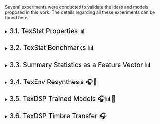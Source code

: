 <p>Several experiments were conducted to validate the ideas and models proposed in this work. The details regarding all these experiments can be found here.</p>
<!-- ---------------------------------------------------------------------------------------------------------------------------------------- -->
<div style="margin-top: 20px;"></div>
<details>
<summary><span style="font-weight: normal; font-size: 1.5em; color: black">3.1. TexStat Properties 📊</span></summary>
<div style="margin-top: 20px;"></div>

<p>
Two properties desirable in a loss function tailored for texture sounds are related to the stability under time shifting and addition of noise. In order to test these properties on the <code>TexStat</code> loss function, we compute the loss between a random selection of segments of sounds corresponding to the three categories of <a href="https://huggingface.co/datasets/cordutie/MicroTex" target="_blank" style="font-weight: normal;"><code>MicroTex</code></a> and their corresponding transformations using various parameters. The experiment was also run with the MSS loss for comparison and some of the results can be found in the tables below.
</p>

<div style="overflow-x: auto; max-width: 80%; margin: 0 auto; padding: 10px; box-sizing: border-box;">
  <table style="width: 100%; border-collapse: collapse; font-size: 0.9em;">
    <thead style="background-color: #f2f2f2;">
      <tr>
        <th style="border: 1px solid #ccc; padding: 8px;">Selection</th>
        <th style="border: 1px solid #ccc; padding: 8px;">Loss</th>
        <th style="border: 1px solid #ccc; padding: 8px;">10%</th>
        <th style="border: 1px solid #ccc; padding: 8px;">30%</th>
        <th style="border: 1px solid #ccc; padding: 8px;">50%</th>
      </tr>
    </thead>
    <tbody>
      <tr><td>BOReilly</td><td><code>TexStat</code></td><td>0.12 ± 0.06</td><td>0.12 ± 0.06</td><td>0.12 ± 0.06</td></tr>
      <tr><td>BOReilly</td><td>MSS</td><td>5.34 ± 1.14</td><td>5.51 ± 1.29</td><td>5.58 ± 1.55</td></tr>
      <tr><td>Freesound</td><td><code>TexStat</code></td><td>0.04 ± 0.03</td><td>0.04 ± 0.03</td><td>0.04 ± 0.03</td></tr>
      <tr><td>Freesound</td><td>MSS</td><td>5.17 ± 1.24</td><td>5.26 ± 1.35</td><td>5.25 ± 1.34</td></tr>
      <tr><td>Syntex</td><td><code>TexStat</code></td><td>0.16 ± 0.11</td><td>0.16 ± 0.11</td><td>0.16 ± 0.11</td></tr>
      <tr><td>Syntex</td><td>MSS</td><td>10.52 ± 7.28</td><td>10.04 ± 6.62</td><td>9.45 ± 6.57</td></tr>
    </tbody>
  </table>
  <p style="text-align: center; font-size: 0.85em; color: #666;">
  <strong>Table.</strong> Time-Shift Robustness. Loss measurement between a sound and its time-shifted version. The amount of time shift is given in % of the total signal duration. Computed over 300 one-second sounds randomly sampled from the three main sources in the <code>MicroTex</code> dataset.
  </p>  
</div>

<div style="margin-top: 20px;"></div>

<div style="overflow-x: auto; max-width: 80%; margin: 0 auto; padding: 10px; box-sizing: border-box;">
  <table style="width: 100%; border-collapse: collapse; font-size: 0.9em;">
    <thead style="background-color: #f2f2f2;">
      <tr>
        <th style="border: 1px solid #ccc; padding: 8px;">Selection</th>
        <th style="border: 1px solid #ccc; padding: 8px;">Loss</th>
        <th style="border: 1px solid #ccc; padding: 8px;">10%</th>
        <th style="border: 1px solid #ccc; padding: 8px;">30%</th>
        <th style="border: 1px solid #ccc; padding: 8px;">50%</th>
      </tr>
    </thead>
    <tbody>
      <tr><td>BOReilly</td><td><code>TexStat</code></td><td>0.12 ± 0.06</td><td>0.12 ± 0.06</td><td>0.12 ± 0.06</td></tr>
      <tr><td>BOReilly</td><td>MSS</td><td>5.34 ± 1.14</td><td>5.51 ± 1.29</td><td>5.58 ± 1.55</td></tr>
      <tr><td>Freesound</td><td><code>TexStat</code></td><td>0.04 ± 0.03</td><td>0.04 ± 0.03</td><td>0.04 ± 0.03</td></tr>
      <tr><td>Freesound</td><td>MSS</td><td>5.17 ± 1.24</td><td>5.26 ± 1.35</td><td>5.25 ± 1.34</td></tr>
      <tr><td>Syntex</td><td><code>TexStat</code></td><td>0.16 ± 0.11</td><td>0.16 ± 0.11</td><td>0.16 ± 0.11</td></tr>
      <tr><td>Syntex</td><td>MSS</td><td>10.52 ± 7.28</td><td>10.04 ± 6.62</td><td>9.45 ± 6.57</td></tr>
    </tbody>
  </table>
  <p style="text-align: center; font-size: 0.85em; color: #666;">
  <strong>Table.</strong> Noise-Addition Robustness. Loss measurement between a sound and its noisy version. The amount of noise added is given in % of the signal's energy. Same data sampling as in the previous experiment.
  </p>  
</div>

<p>
The results show that <code>TexStat</code> is highly stable with respect to both time shifting and noise addition, adding a penalty only in the category that had sounds that include silence (which generate instability since they have null standard deviance).
</p>

</details>
<!-- ---------------------------------------------------------------------------------------------------------------------------------------- -->
<div style="margin-top: 20px;"></div>
<details>
<summary><span style="font-weight: normal; font-size: 1.5em; color: black">3.2. TexStat Benchmarks 📊</span></summary>
<div style="margin-top: 20px;"></div>

<p>To benchmark the computational requirements of <code>TexStat</code>, we evaluated its computation time, gradient descent time, and GPU memory usage. These measurements were conducted multiple times, recording the time taken for loss computation and optimization while tracking memory allocation. The results are presented in Table 3, along with the values for other typical losses.</p>

<div style="overflow-x: auto; max-width: 80%; margin: 0 auto; padding: 10px; box-sizing: border-box;">
<table style="width: 100%; border-collapse: collapse; font-size: 0.9em;">
  <thead style="background-color: #f2f2f2;">
    <tr>
      <th style="border: 1px solid #ccc; padding: 8px;">Loss</th>
      <th style="border: 1px solid #ccc; padding: 8px;">Forward pass time (ms)</th>
      <th style="border: 1px solid #ccc; padding: 8px;">Backward pass time (ms)</th>
      <th style="border: 1px solid #ccc; padding: 8px;">Memory usage (MB)</th>
    </tr>
  </thead>
  <tbody>
    <tr>
      <td><code>TexStat</code></td>
      <td>93.5 ± 0.4</td>
      <td>154.6 ± 0.4</td>
      <td>0.84 ± 2.5</td>
    </tr>
    <tr>
      <td>MSS</td>
      <td>3.9 ± 0.3</td>
      <td>8.5 ± 0.3</td>
      <td>0.85 ± 2.6</td>
    </tr>
    <tr>
      <td>MSE</td>
      <td>0.2 ± 0.3</td>
      <td>0.2 ± 0.1</td>
      <td>1.7 ± 5.0</td>
    </tr>
    <tr>
      <td>MAE</td>
      <td>0.1 ± 0.0</td>
      <td>0.2 ± 0.1</td>
      <td>0.8 ± 2.5</td>
    </tr>
  </tbody>
</table>
<p style="text-align: center; font-size: 0.85em; color: #666;">
  <strong>Table.</strong> Measurements regarding computation time, gradient computation time, and memory usage in batches of 32 signals of size 65,536 (around 1.5s at a sample rate of 44,100 Hz). The losses studied were <code>TexStat</code>, Multi-Scale Spectrogram (MSS), Mean Squared Error (MSE), and Mean Absolute Error (MAE). All measurements were done using CUDA on an RTX 4090 GPU.
</p>
</div>

<p>
The results show that, as expected, the <code>TexStat</code> loss function is slower than other less specific losses, but it uses a similar amount of memory.
</p>

</details>
<!-- ---------------------------------------------------------------------------------------------------------------------------------------- -->
<div style="margin-top: 20px;"></div>
<details>
<summary><span style="font-weight: normal; font-size: 1.5em; color: black">3.3. Summary Statistics as a Feature Vector 📊</span></summary>
<div style="margin-top: 20px;"></div>

<p>
To test <code>TexStat</code> summary statistics as a powerful representation suitable for evaluation metrics like FAD, we conducted the following experiment. First, all data in the three selections of the <code>MicroTex</code> dataset were segmented, and both their summary statistics and VGGish embeddings <a href="#ref-vggish">[VGGish]</a> were computed. Then, a downstream classifier (MLP with hidden layers 128 and 64) was trained for each case. A summary of the results is presented in Table 4.
</p>

<div style="overflow-x: auto; max-width: 80%; margin: 0 auto; padding: 10px; box-sizing: border-box;">
<table style="width: 100%; border-collapse: collapse; font-size: 0.9em;">
  <thead style="background-color: #f2f2f2;">
    <tr>
      <th style="border: 1px solid #ccc; padding: 8px;">Model</th>
      <th style="border: 1px solid #ccc; padding: 8px;">Selection</th>
      <th style="border: 1px solid #ccc; padding: 8px;">Accuracy</th>
      <th style="border: 1px solid #ccc; padding: 8px;">Precision</th>
      <th style="border: 1px solid #ccc; padding: 8px;">Recall</th>
      <th style="border: 1px solid #ccc; padding: 8px;">F1</th>
    </tr>
  </thead>
  <tbody>
    <tr><td><code>TexStat</code></td><td>BOReilly</td><td>0.94</td><td>0.94</td><td>0.94</td><td>0.94</td></tr>
    <tr><td>VGGish</td><td>BOReilly</td><td>0.71</td><td>0.73</td><td>0.71</td><td>0.71</td></tr>
    <tr><td><code>TexStat</code></td><td>Freesound</td><td>0.99</td><td>0.99</td><td>0.99</td><td>0.99</td></tr>
    <tr><td>VGGish</td><td>Freesound</td><td>0.98</td><td>0.99</td><td>0.98</td><td>0.98</td></tr>
    <tr><td><code>TexStat</code></td><td>Syntex</td><td>1.0</td><td>1.0</td><td>1.0</td><td>1.0</td></tr>
    <tr><td>VGGish</td><td>Syntex</td><td>0.95</td><td>0.95</td><td>0.95</td><td>0.94</td></tr>
  </tbody>
</table>
<p style="text-align: center; font-size: 0.85em; color: #666;">
  <strong>Table.</strong> Lorea.
</p>
</div>

<p>
The results indicate that, in the context of texture sounds, <code>TexStat</code> summary statistics are strictly more informative than general-purpose embeddings like VGGish.
</p>

</details>
<!-- ---------------------------------------------------------------------------------------------------------------------------------------- -->
<div style="margin-top: 20px;"></div>
<details>
<summary><span style="font-weight: normal; font-size: 1.5em; color: black">3.4. TexEnv Resynthesis 🎧🚧</span></summary>
<div style="margin-top: 20px;"></div>

<p>
Extensive exploration using the <code>TexEnv</code> synthesizer in resynthesis tasks, employing a signal processing-based parameter extractor, was conducted to better understand its behavior and limitations. A summary of sound examples can be found on this article's page.
</p>
<div style="overflow-x: auto; max-width: 100%; margin: 0 auto; padding: 10px; box-sizing: border-box;">
  <div style="display: grid; grid-template-columns: repeat(5, minmax(200px, 1fr)); gap: 20px; text-align: center;">

  <!-- Header Row -->
  <div style="font-weight: bold;"><strong>Input Texture</strong></div>
  <div style="font-weight: bold;">N<sub style="font-weight: bold; font-size: 0.8em;">F</sub>=16, parameters count=256</div>
  <div style="font-weight: bold;">N<sub style="font-weight: bold; font-size: 0.8em;">F</sub>=16, parameters count=512</div>
  <div style="font-weight: bold;">N<sub style="font-weight: bold; font-size: 0.8em;">F</sub>=24, parameters count=256</div>
  <div style="font-weight: bold;">N<sub style="font-weight: bold; font-size: 0.8em;">F</sub>=24, parameters count=512</div>

  <!-- Bubbles -->
  <div style="display: flex; flex-direction: column; align-items: center; justify-content: center;">
    <audio controls style="width: 100%;">
      <source src="./assets/audios/texenv_resynthesis/bubbles_original.mp3" type="audio/mpeg" />
      Your browser does not support the audio element.
    </audio>
  </div>
  <div style="display: flex; flex-direction: column; align-items: center; justify-content: center;">
    <audio controls style="width: 100%;">
      <source src="./assets/audios/texenv_resynthesis/bubbles_resynth_N_F_16_param_per_env_256.mp3" type="audio/mpeg" />
      Your browser does not support the audio element.
    </audio>
  </div>
  <div style="display: flex; flex-direction: column; align-items: center; justify-content: center;">
    <audio controls style="width: 100%;">
      <source src="./assets/audios/texenv_resynthesis/bubbles_resynth_N_F_16_param_per_env_512.mp3" type="audio/mpeg" />
      Your browser does not support the audio element.
    </audio>
  </div>
  <div style="display: flex; flex-direction: column; align-items: center; justify-content: center;">
    <audio controls style="width: 100%;">
      <source src="./assets/audios/texenv_resynthesis/bubbles_resynth_N_F_24_param_per_env_256.mp3" type="audio/mpeg" />
      Your browser does not support the audio element.
    </audio>
  </div>
  <div style="display: flex; flex-direction: column; align-items: center; justify-content: center;">
    <audio controls style="width: 100%;">
      <source src="./assets/audios/texenv_resynthesis/bubbles_resynth_N_F_24_param_per_env_512.mp3" type="audio/mpeg" />
      Your browser does not support the audio element.
    </audio>
  </div>

  <!-- Fire -->
  <div style="display: flex; flex-direction: column; align-items: center; justify-content: center;">
    <audio controls style="width: 100%;">
      <source src="./assets/audios/texenv_resynthesis/fire_original.mp3" type="audio/mpeg" />
      Your browser does not support the audio element.
    </audio>
  </div>
  <div style="display: flex; flex-direction: column; align-items: center; justify-content: center;">
    <audio controls style="width: 100%;">
      <source src="./assets/audios/texenv_resynthesis/fire_resynth_N_F_16_param_per_env_256.mp3" type="audio/mpeg" />
      Your browser does not support the audio element.
    </audio>
  </div>
  <div style="display: flex; flex-direction: column; align-items: center; justify-content: center;">
    <audio controls style="width: 100%;">
      <source src="./assets/audios/texenv_resynthesis/fire_resynth_N_F_16_param_per_env_512.mp3" type="audio/mpeg" />
      Your browser does not support the audio element.
    </audio>
  </div>
  <div style="display: flex; flex-direction: column; align-items: center; justify-content: center;">
    <audio controls style="width: 100%;">
      <source src="./assets/audios/texenv_resynthesis/fire_resynth_N_F_24_param_per_env_256.mp3" type="audio/mpeg" />
      Your browser does not support the audio element.
    </audio>
  </div>
  <div style="display: flex; flex-direction: column; align-items: center; justify-content: center;">
    <audio controls style="width: 100%;">
      <source src="./assets/audios/texenv_resynthesis/fire_resynth_N_F_24_param_per_env_512.mp3" type="audio/mpeg" />
      Your browser does not support the audio element.
    </audio>
  </div>

  <!-- River -->
  <div style="display: flex; flex-direction: column; align-items: center; justify-content: center;">
    <audio controls style="width: 100%;">
      <source src="./assets/audios/texenv_resynthesis/water_original.mp3" type="audio/mpeg" />
      Your browser does not support the audio element.
    </audio>
  </div>
  <div style="display: flex; flex-direction: column; align-items: center; justify-content: center;">
    <audio controls style="width: 100%;">
      <source src="./assets/audios/texenv_resynthesis/water_resynth_N_F_16_param_per_env_256.mp3" type="audio/mpeg" />
      Your browser does not support the audio element.
    </audio>
  </div>
  <div style="display: flex; flex-direction: column; align-items: center; justify-content: center;">
    <audio controls style="width: 100%;">
      <source src="./assets/audios/texenv_resynthesis/water_resynth_N_F_16_param_per_env_512.mp3" type="audio/mpeg" />
      Your browser does not support the audio element.
    </audio>
  </div>
  <div style="display: flex; flex-direction: column; align-items: center; justify-content: center;">
    <audio controls style="width: 100%;">
      <source src="./assets/audios/texenv_resynthesis/water_resynth_N_F_24_param_per_env_256.mp3" type="audio/mpeg" />
      Your browser does not support the audio element.
    </audio>
  </div>
  <div style="display: flex; flex-direction: column; align-items: center; justify-content: center;">
    <audio controls style="width: 100%;">
      <source src="./assets/audios/texenv_resynthesis/water_resynth_N_F_24_param_per_env_512.mp3" type="audio/mpeg" />
      Your browser does not support the audio element.
    </audio>
  </div>

  <!-- Wind -->
  <div style="display: flex; flex-direction: column; align-items: center; justify-content: center;">
    <audio controls style="width: 100%;">
      <source src="./assets/audios/texenv_resynthesis/wind_original.mp3" type="audio/mpeg" />
      Your browser does not support the audio element.
    </audio>
  </div>
  <div style="display: flex; flex-direction: column; align-items: center; justify-content: center;">
    <audio controls style="width: 100%;">
      <source src="./assets/audios/texenv_resynthesis/wind_resynth_N_F_16_param_per_env_256.mp3" type="audio/mpeg" />
      Your browser does not support the audio element.
    </audio>
  </div>
  <div style="display: flex; flex-direction: column; align-items: center; justify-content: center;">
    <audio controls style="width: 100%;">
      <source src="./assets/audios/texenv_resynthesis/wind_resynth_N_F_16_param_per_env_512.mp3" type="audio/mpeg" />
      Your browser does not support the audio element.
    </audio>
  </div>
  <div style="display: flex; flex-direction: column; align-items: center; justify-content: center;">
    <audio controls style="width: 100%;">
      <source src="./assets/audios/texenv_resynthesis/wind_resynth_N_F_24_param_per_env_256.mp3" type="audio/mpeg" />
      Your browser does not support the audio element.
    </audio>
  </div>
  <div style="display: flex; flex-direction: column; align-items: center; justify-content: center;">
    <audio controls style="width: 100%;">
      <source src="./assets/audios/texenv_resynthesis/wind_resynth_N_F_24_param_per_env_512.mp3" type="audio/mpeg" />
      Your browser does not support the audio element.
    </audio>
  </div>

  </div>
</div>


<p>
Some key findings:
<ul>
  <li>Water-like sounds (e.g., flowing water, rain, bubbling) benefited from <strong>larger filterbanks</strong> but not larger parameter sets.</li>
  <li>Crackling sounds (e.g., fireworks, bonfires) improved with <strong>larger parameter sets</strong> but were less sensitive to filterbank size.</li>
</ul>
These insights were used to determine the optimal parameters for model training.
</p>

</details>
<!-- ---------------------------------------------------------------------------------------------------------------------------------------- -->
<div style="margin-top: 20px;"></div>
<details>
<summary><span style="font-weight: normal; font-size: 1.5em; color: black">3.5. TexDSP Trained Models 🎧📊🚧</span></summary>
<div style="margin-top: 20px;"></div>

<p>
To demonstrate the capabilities of <code>TexStat</code>, we trained a series of <code>TexDSP</code> models using different parameters, with <code>TexStat</code> as the sole loss function. Below are the training details for these models.
</p>

<div style="overflow-x: auto; max-width: 80%; margin: 0 auto; padding: 10px; box-sizing: border-box;">
<table style="width: 100%; border-collapse: collapse; font-size: 0.9em;">
  <thead style="background-color: #f2f2f2;">
    <tr>
      <th style="border: 1px solid #ccc; padding: 8px;">Texture</th>
      <th style="border: 1px solid #ccc; padding: 8px;">$N_F$</th>
      <th style="border: 1px solid #ccc; padding: 8px;">Enc/Dec Layers</th>
      <th style="border: 1px solid #ccc; padding: 8px;">Params per Band</th>
      <th style="border: 1px solid #ccc; padding: 8px;">Frame Size (s)</th>
    </tr>
  </thead>
  <tbody>
    <tr><td>Bubbles</td><td>24</td><td>3/3</td><td>512</td><td>1.49</td></tr>
    <tr><td>Fire</td><td>16</td><td>3/3</td><td>256</td><td>0.74</td></tr>
    <tr><td>Keyboard</td><td>24</td><td>3/3</td><td>256</td><td>1.49</td></tr>
    <tr><td>Rain</td><td>24</td><td>1/3</td><td>512</td><td>1.49</td></tr>
    <tr><td>River</td><td>24</td><td>1/3</td><td>128</td><td>0.74</td></tr>
    <tr><td>Shards</td><td>32</td><td>3/3</td><td>512</td><td>1.49</td></tr>
    <tr><td>Waterfall</td><td>24</td><td>1/3</td><td>256</td><td>1.49</td></tr>
    <tr><td>Wind</td><td>24</td><td>1/3</td><td>256</td><td>1.49</td></tr>
  </tbody>
</table>
<p style="text-align: center; font-size: 0.85em; color: #666;">
  <strong>Table.</strong> Lorea.
</p>
</div>

<p style="font-size: 0.85em; color: #666;">
All encoders and decoders used 256 neurons per layer. All models used <code>$N_G = 6$</code> and were trained for up to 1000 epochs with early stopping, targeting a 44.1kHz sample rate.
</p>

<h4>Validation Method</h4>
<p>
Validation was done by resynthesizing a hold-out portion of the dataset using both <code>TexStat</code> and MSS-trained models. We computed:
<ul>
  <li>FAD metrics with VGGish and <code>TexStat</code>-based embeddings</li>
  <li>Frame-by-frame <code>TexStat</code> and MSS losses (mean ± std)</li>
</ul>
</p>

<div style="overflow-x: auto; max-width: 80%; margin: 0 auto; padding: 10px; box-sizing: border-box;">
<table style="width: 100%; border-collapse: collapse; font-size: 0.9em;">
  <thead style="background-color: #f2f2f2;">
    <tr>
      <th style="border: 1px solid #ccc; padding: 8px;">Texture</th>
      <th style="border: 1px solid #ccc; padding: 8px;">FAD (VGGish)</th>
      <th style="border: 1px solid #ccc; padding: 8px;">FAD (Ours)</th>
      <th style="border: 1px solid #ccc; padding: 8px;"><code>TexStat</code></th>
      <th style="border: 1px solid #ccc; padding: 8px;">MSS</th>
    </tr>
  </thead>
  <tbody>
    <tr><td>Bubbles</td><td>35.2</td><td>63.7</td><td>1.2 ± 0.3</td><td>7.9 ± 0.7</td></tr>
    <tr><td>Fire<sup>(1)</sup></td><td>12.1</td><td>570.2</td><td>2.9 ± 2.0</td><td>10.1 ± 1.2</td></tr>
    <tr><td>Keyboard</td><td>13.0</td><td>1945.7</td><td>5.7 ± 2.0</td><td>9.1 ± 0.7</td></tr>
    <tr><td>Rain<sup>(2)</sup></td><td>11.7</td><td>36.6</td><td>0.5 ± 0.2</td><td>9.5 ± 0.3</td></tr>
    <tr><td>River<sup>(2)</sup></td><td>52.7</td><td>38.1</td><td>0.5 ± 0.1</td><td>7.7 ± 0.8</td></tr>
    <tr><td>Shards</td><td>4.6</td><td>8.1</td><td>1.0 ± 0.2</td><td>7.9 ± 0.2</td></tr>
    <tr><td>Waterfall<sup>(1)</sup></td><td>18.2</td><td>28.4</td><td>0.3 ± 0.0</td><td>5.0 ± 0.0</td></tr>
    <tr><td>Wind<sup>(1)</sup></td><td>9.7</td><td>244.7</td><td>0.8 ± 0.5</td><td>5.6 ± 0.1</td></tr>
  </tbody>
</table>

<p style="text-align: center; font-size: 0.85em; color: #666;">
(1) Energy bands were imposed after resynthesis. (2) A loudness tracker was added post-resynthesis. For more comparisons, refer to NoiseBandNet <a href="#ref-noisebandnets">[ref]</a> and our webpage.</p>

</div>

<h4>Discussion</h4>
<p>
These results highlight three main takeaways:
<ol>
  <li>Performance varied across textures, in line with findings by McDermott & Simoncelli and discussed in Subsection <code>Capabilities and Limitations</code>.</li>
  <li>Though our models performed adequately, reconstruction-focused models like NoiseBandNets scored higher—an expected trade-off since we focus on capturing higher-level structure, not perfect reconstruction.</li>
  <li>Our feature-derived metrics often aligned better with perceptual quality, although a proper subjective evaluation was beyond this paper's scope.</li>
</ol>
</p>


<div style="overflow-x: auto; max-width: 80%; margin: 0 auto; padding: 10px; box-sizing: border-box;">
  <div style="display: grid; grid-template-columns: repeat(3, minmax(200px, 1fr)); gap: 20px; text-align: center;">

  <!-- Header Row -->
  <div style="font-weight: bold; text-align: center;"><strong>Texture</strong></div>
  <div style="font-weight: bold;"><strong>Input</strong></div>
  <div style="font-weight: bold;"><strong>Resynthesis</strong></div>

  <!-- Bubbles -->
  <div style="display: flex; align-items: center; justify-content: center;">
    <img src="./assets/img/bubbles_2.gif" alt="Bubbles Model" style="max-width: 100%;" />
  </div>
  <div style="display: flex; flex-direction: column; align-items: center; justify-content: center;">
    <audio controls style="width: 100%;">
      <source src="./assets/audios/texdsp_resynthesis/bubbles_copy.mp3" type="audio/mpeg" />
      Your browser does not support the audio element.
    </audio>
  </div>
  <div style="display: flex; flex-direction: column; align-items: center; justify-content: center;">
    <audio controls style="width: 100%;">
      <source src="./assets/audios/texdsp_resynthesis/bubbles_resynth.mp3" type="audio/mpeg" />
      Your browser does not support the audio element.
    </audio>
  </div>

  <!-- Fire -->
  <div style="display: flex; align-items: center; justify-content: center;">
    <img src="./assets/img/fire.gif" alt="Bubbles Model" style="max-width: 100%;" />
  </div>
  <div style="display: flex; flex-direction: column; align-items: center; justify-content: center;">
    <audio controls style="width: 100%;">
      <source src="./assets/audios/texdsp_resynthesis/fire.mp3" type="audio/mpeg" />
      Your browser does not support the audio element.
    </audio>
  </div>
  <div style="display: flex; flex-direction: column; align-items: center; justify-content: center;">
    <audio controls style="width: 100%;">
      <source src="./assets/audios/texdsp_resynthesis/fire_resynth.mp3" type="audio/mpeg" />
      Your browser does not support the audio element.
    </audio>
  </div>

  <!-- Bubbles -->
  <div style="display: flex; align-items: center; justify-content: center;">
    <img src="./assets/img/keyboard.gif" alt="Bubbles Model" style="max-width: 100%;" />
  </div>
  <div style="display: flex; flex-direction: column; align-items: center; justify-content: center;">
    <audio controls style="width: 100%;">
      <source src="./assets/audios/texdsp_resynthesis/keyboard.mp3" type="audio/mpeg" />
      Your browser does not support the audio element.
    </audio>
  </div>
  <div style="display: flex; flex-direction: column; align-items: center; justify-content: center;">
    <audio controls style="width: 100%;">
      <source src="./assets/audios/texdsp_resynthesis/keyboard_resynth.mp3" type="audio/mpeg" />
      Your browser does not support the audio element.
    </audio>
  </div>

  <!-- Bubbles -->
  <div style="display: flex; align-items: center; justify-content: center;">
    <img src="./assets/img/rain.gif" alt="Bubbles Model" style="max-width: 100%;" />
  </div>
  <div style="display: flex; flex-direction: column; align-items: center; justify-content: center;">
    <audio controls style="width: 100%;">
      <source src="./assets/audios/texdsp_resynthesis/rain.mp3" type="audio/mpeg" />
      Your browser does not support the audio element.
    </audio>
  </div>
  <div style="display: flex; flex-direction: column; align-items: center; justify-content: center;">
    <audio controls style="width: 100%;">
      <source src="./assets/audios/texdsp_resynthesis/rain_resynth.mp3" type="audio/mpeg" />
      Your browser does not support the audio element.
    </audio>
  </div>

  <!-- Bubbles -->
  <div style="display: flex; align-items: center; justify-content: center;">
    <img src="./assets/img/river.gif" alt="Bubbles Model" style="max-width: 100%;" />
  </div>
  <div style="display: flex; flex-direction: column; align-items: center; justify-content: center;">
    <audio controls style="width: 100%;">
      <source src="./assets/audios/texdsp_resynthesis/river.mp3" type="audio/mpeg" />
      Your browser does not support the audio element.
    </audio>
  </div>
  <div style="display: flex; flex-direction: column; align-items: center; justify-content: center;">
    <audio controls style="width: 100%;">
      <source src="./assets/audios/texdsp_resynthesis/river_resynth.mp3" type="audio/mpeg" />
      Your browser does not support the audio element.
    </audio>
  </div>

  <!-- Bubbles -->
  <div style="display: flex; align-items: center; justify-content: center;">
    <img src="./assets/img/shards.gif" alt="Bubbles Model" style="max-width: 100%;" />
  </div>
  <div style="display: flex; flex-direction: column; align-items: center; justify-content: center;">
    <audio controls style="width: 100%;">
      <source src="./assets/audios/texdsp_resynthesis/shards.mp3" type="audio/mpeg" />
      Your browser does not support the audio element.
    </audio>
  </div>
  <div style="display: flex; flex-direction: column; align-items: center; justify-content: center;">
    <audio controls style="width: 100%;">
      <source src="./assets/audios/texdsp_resynthesis/shards_resynth.mp3" type="audio/mpeg" />
      Your browser does not support the audio element.
    </audio>
  </div>
  
  <!-- Bubbles -->
  <div style="display: flex; align-items: center; justify-content: center;">
    <img src="./assets/img/waterfall.gif" alt="Bubbles Model" style="max-width: 100%;" />
  </div>
  <div style="display: flex; flex-direction: column; align-items: center; justify-content: center;">
    <audio controls style="width: 100%;">
      <source src="./assets/audios/texdsp_resynthesis/waterfall.mp3" type="audio/mpeg" />
      Your browser does not support the audio element.
    </audio>
  </div>
  <div style="display: flex; flex-direction: column; align-items: center; justify-content: center;">
    <audio controls style="width: 100%;">
      <source src="./assets/audios/texdsp_resynthesis/waterfall_resynth.mp3" type="audio/mpeg" />
      Your browser does not support the audio element.
    </audio>
  </div>

  <!-- Bubbles -->
  <div style="display: flex; align-items: center; justify-content: center;">
    <img src="./assets/img/wind.gif" alt="Bubbles Model" style="max-width: 100%;" />
  </div>
  <div style="display: flex; flex-direction: column; align-items: center; justify-content: center;">
    <audio controls style="width: 100%;">
      <source src="./assets/audios/texdsp_resynthesis/wind.mp3" type="audio/mpeg" />
      Your browser does not support the audio element.
    </audio>
  </div>
  <div style="display: flex; flex-direction: column; align-items: center; justify-content: center;">
    <audio controls style="width: 100%;">
      <source src="./assets/audios/texdsp_resynthesis/wind_resynth.mp3" type="audio/mpeg" />
      Your browser does not support the audio element.
    </audio>
  </div>

  </div>
</div>

</details>

<!-- ---------------------------------------------------------------------------------------------------------------------------------------- -->
<div style="margin-top: 20px;"></div>
<details>
<summary><span style="font-weight: normal; font-size: 1.5em; color: black">3.6. TexDSP Timbre Transfer 🎧</span></summary>
<div style="margin-top: 20px;"></div>

<p>
A notable application of DDSP is timbre transfer, where a model trained on one timbre can be influenced by another sound. The original paper showcased this by transferring the timbre of a violin to a voice recording, using pitch and loudness as key factors. Our models can achieve similar results with textural sounds, although the process is more intricate. Unlike musical timbres, where pitch plays a central role, textural sounds lack such defining features, which makes the transfer more complex. Nevertheless, some compelling examples of this phenomenon are highlighted below. For a comprehensive overview, <a href="./timbre_transfer.html">a complete table showing all eight types of textures trained and their transfer results across other textures can be found pressing here</a>.
</p>

<div style="overflow-x: auto; max-width: 80%; margin: 0 auto; padding: 10px; box-sizing: border-box;">
  <div style="display: grid; grid-template-columns: 100px repeat(3, minmax(200px, 1fr)); gap: 20px; text-align: center;">

  <!-- Header Row -->
  <div></div>
  <div style="font-weight: bold; text-align: left;"><strong>Input Texture</strong></div>
  <div style="font-weight: bold;"><strong>Texture Model</strong></div>
  <div style="font-weight: bold;"><strong>Result</strong></div>

  <!-- Wind to bubbles -->
  <div style="display: flex; flex-direction: column; align-items: center; justify-content: center;"><strong>Wind</strong></div>
  <div style="display: flex; flex-direction: column; align-items: center; justify-content: center;">
    <audio controls style="width: 100%;">
      <source src="./assets/audios/texdsp_resynthesis/wind.mp3" type="audio/mpeg" />
      Your browser does not support the audio element.
    </audio>
  </div>
  <div style="display: flex; align-items: center; justify-content: center;">
    <img src="./assets/img/bubbles_2.gif" alt="Bubbles Model" style="max-width: 100%;" />
  </div>
  <div style="display: flex; flex-direction: column; align-items: center; justify-content: center;">
    <audio controls style="width: 100%;">
      <source src="./assets/audios/texdsp_timbre_transfer/wind_to_bubbles.mp3" type="audio/mpeg" />
      Your browser does not support the audio element.
    </audio>
  </div>

  <!-- Bubble to river -->
  <div style="display: flex; flex-direction: column; align-items: center; justify-content: center;"><strong>Bubbles</strong></div>
  <div style="display: flex; flex-direction: column; align-items: center; justify-content: center;">
    <audio controls style="width: 100%;">
      <source src="./assets/audios/texdsp_resynthesis/bubbles_copy.mp3" type="audio/mpeg" />
      Your browser does not support the audio element.
    </audio>
  </div>
  <div style="display: flex; align-items: center; justify-content: center;">
    <img src="./assets/img/river.gif" alt="Bubbles Model" style="max-width: 100%;" />
  </div>
  <div style="display: flex; flex-direction: column; align-items: center; justify-content: center;">
    <audio controls style="width: 100%;">
      <source src="./assets/audios/texdsp_timbre_transfer/bubbles_to_river.mp3" type="audio/mpeg" />
      Your browser does not support the audio element.
    </audio>
  </div>


  <!-- Fire to wind -->
  <div style="display: flex; flex-direction: column; align-items: center; justify-content: center;"><strong>Fire</strong></div>
  <div style="display: flex; flex-direction: column; align-items: center; justify-content: center;">
    <audio controls style="width: 100%;">
      <source src="./assets/audios/texdsp_resynthesis/fire.mp3" type="audio/mpeg" />
      Your browser does not support the audio element.
    </audio>
  </div>
  <div style="display: flex; align-items: center; justify-content: center;">
    <img src="./assets/img/wind.gif" alt="Bubbles Model" style="max-width: 100%;" />
  </div>
  <div style="display: flex; flex-direction: column; align-items: center; justify-content: center;">
    <audio controls style="width: 100%;">
      <source src="./assets/audios/texdsp_timbre_transfer/fire_to_wind.mp3" type="audio/mpeg" />
      Your browser does not support the audio element.
    </audio>
  </div>

  </div>
</div>

</details>
